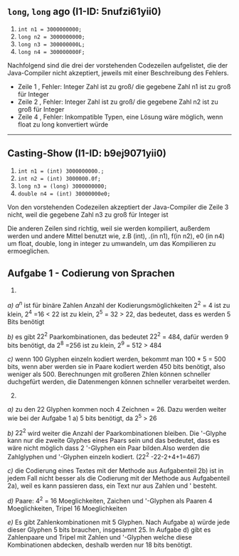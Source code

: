 ## `long`, `long` ago (I1-ID: 5nufzi61yii0)

1. `int n1 = 3000000000;`
2. `long n2 = 3000000000;`
3. `long n3 = 300000000L;`
4. `long n4 = 300000000F;`

Nachfolgend sind die drei der vorstehenden Codezeilen aufgelistet,
die der Java-Compiler nicht akzeptiert,
jeweils mit einer Beschreibung des Fehlers.

* Zeile 1 , Fehler: Integer Zahl ist zu groß/ die gegebene Zahl n1 ist zu groß für Integer 
* Zeile 2 , Fehler: Integer Zahl ist zu groß/ die gegebene Zahl n2 ist zu groß für Integer 
* Zeile 4 , Fehler: Inkompatible Typen, eine Lösung wäre möglich, wenn float zu long konvertiert würde

---

## Casting-Show (I1-ID: b9ej9071yii0)

1. `int n1 = (int) 3000000000.;`
2. `int n2 = (int) 3000000.0f;`
3. `long n3 = (long) 3000000000;`
4. `double n4 = (int) 30000000e0;`

Von den vorstehenden Codezeilen akzeptiert der Java-Compiler die Zeile 3 nicht, weil die gegebene Zahl n3 zu groß für Integer ist

Die anderen Zeilen sind richtig, weil sie werden kompiliert, außerdem werden und andere Mittel benutzt wie, z.B (int), .(in n1), f(in n2), e0 (in n4) um float, double, long in integer zu umwandeln, um das Kompilieren zu ermoeglichen.











## Aufgabe 1 - Codierung von Sprachen

1. 
 *a)* $a^n$ ist für binäre Zahlen Anzahl der Kodierungsmöglichkeiten
      $2^2$ = 4 ist zu klein, $2^4$ =16 < 22 ist zu klein, $2^5$ = 32 > 22, das bedeutet, dass es werden 5 Bits benötigt
    
 *b)* es gibt $22^2$ Paarkombinationen, das bedeutet $22^2$ = 484, dafür werden 9 bits benötigt, da $2^8$ =256 ist zu klein, $2^9$ = 512 > 484
 
 *c)* wenn 100 Glyphen einzeln kodiert werden, bekommt man 100 * 5 = 500 bits, wenn aber werden sie in Paare kodiert werden 450 bits benötigt, also weniger als             500. Berechnungen mit großeren Zhlen können schneller duchgefürt werden, die Datenmengen können schneller verarbeitet werden.
 
 
 2.
 *a)* zu den 22 Glyphen kommen noch 4 Zeichnen = 26. Dazu werden weiter wie bei der Aufgabe 1 a) 5 bits benötigt, da $2^5$ > 26
 
 *b)* $22^2$ wird weiter die Anzahl der Paarkombinationen bleiben. Die '-Glyphe kann nur die zweite Glyphes eines Paars sein und das bedeutet, dass es wäre nicht möglich dass 2 '-Glyphen ein Paar bilden.Also werden die Zahlglyphen und '-Glyphen einzeln kodiert. ($22^2$ -22-2+4+1=467)
 
 *c)* die Codierung eines Textes mit der Methode aus Aufgabenteil 2b) ist in jedem Fall nicht besser als die Codierung mit der Methode aus
Aufgabenteil 2a), weil es kann passieren dass, ein Text nur aus Zahlen und ' besteht. 

 *d)*  Paare: $4^2$ = 16 Moeglichkeiten, Zaichen und '-Glyphen als Paaren 4 Moeglichkeiten,  Tripel 16  Moeglichkeiten

 *e)* Es gibt Zahlenkombinationen mit 5 Glyphen. Nach Aufgabe a) würde jede dieser Glyphen 5 bits brauchen, insgesamnt 25. In Aufgabe d) gibt es Zahlenpaare und Tripel mit Zahlen und '-Glyphen welche diese Kombinationen abdecken, deshalb werden nur 18 bits benötigt.

